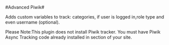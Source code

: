 ﻿#Advanced Piwik#

Adds custom variables to track: categories, if user is logged in,role type and even username (optional).

Please Note:This plugin does not install Piwik tracker. You must have Piwik Async Tracking code already installed in <head> section of your site.
